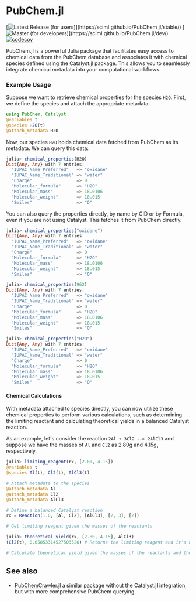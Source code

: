 # PubChem.jl

[![Latest Release (for users)](https://img.shields.io/badge/docs-latest_release_(for_users)-blue.svg)](https://sciml.github.io/PubChem.jl/stable/)
[![Master (for developers)](https://img.shields.io/badge/docs-master_branch_(for_devs)-blue.svg)](https://sciml.github.io/PubChem.jl/dev/)
[![codecov](https://codecov.io/gh/SciML/PubChem.jl/graph/badge.svg?token=UzwzLav3J7)](https://codecov.io/gh/SciML/PubChem.jl)

PubChem.jl is a powerful Julia package that facilitates easy access to chemical data from the PubChem database and associates it with chemical species defined using the Catalyst.jl package. This allows you to seamlessly integrate chemical metadata into your computational workflows.

### Example Usage

Suppose we want to retrieve chemical properties for the species `H2O`. First, we define the species and attach the appropriate metadata:

```julia
using PubChem, Catalyst
@variables t
@species H2O(t)
@attach_metadata H2O
```

Now, our species `H2O` holds chemical data fetched from PubChem as its metadata. We can query this data:

```julia
julia> chemical_properties(H2O)
Dict{Any, Any} with 7 entries:
  "IUPAC_Name_Preferred"   => "oxidane"
  "IUPAC_Name_Traditional" => "water"
  "Charge"                 => 0
  "Molecular_formula"      => "H2O"
  "Molecular_mass"         => 18.0106
  "Molecular_weight"       => 18.015
  "Smiles"                 => "O"
```

You can also query the properties directly, by name by CID or by Formula, even if you are not using Catalyst.
This fetches it from PubChem directly.

```julia
julia> chemical_properties("oxidane")
Dict{Any, Any} with 7 entries:
  "IUPAC_Name_Preferred"   => "oxidane"
  "IUPAC_Name_Traditional" => "water"
  "Charge"                 => 0
  "Molecular_formula"      => "H2O"
  "Molecular_mass"         => 18.0106
  "Molecular_weight"       => 18.015
  "Smiles"                 => "O"

julia> chemical_properties(962)
Dict{Any, Any} with 7 entries:
  "IUPAC_Name_Preferred"   => "oxidane"
  "IUPAC_Name_Traditional" => "water"
  "Charge"                 => 0
  "Molecular_formula"      => "H2O"
  "Molecular_mass"         => 18.0106
  "Molecular_weight"       => 18.015
  "Smiles"                 => "O"

julia> chemical_properties("H2O")
Dict{Any, Any} with 7 entries:
  "IUPAC_Name_Preferred"   => "oxidane"
  "IUPAC_Name_Traditional" => "water"
  "Charge"                 => 0
  "Molecular_formula"      => "H2O"
  "Molecular_mass"         => 18.0106
  "Molecular_weight"       => 18.015
  "Smiles"                 => "O"
```

#### Chemical Calculations

With metadata attached to species directly, you can now utilize these chemical properties to perform various calculations, such as determining the limiting reactant and calculating theoretical yields in a balanced Catalyst reaction.

As an example, let's consider the reaction `2Al + 3Cl2 --> 2AlCl3` and suppose we have the masses of `Al` and `Cl2` as 2.80g and 4.15g, respectively.

```julia
julia> limiting_reagent(rx, [2.80, 4.15])
@variables t
@species Al(t), Cl2(t), AlCl3(t)

# Attach metadata to the species
@attach_metadata Al 
@attach_metadata Cl2 
@attach_metadata AlCl3 

# Define a balanced Catalyst reaction 
rx = Reaction(1.0, [Al, Cl2], [AlCl3], [2, 3], [2])

# Get limiting reagent given the masses of the reactants

julia> theoretical_yield(rx, [2.80, 4.15], AlCl3)
(Cl2(t), 0.05853314527503526) # Returns the limiting reagent and it's number of moles

# Calculate theoretical yield given the masses of the reactants and the product for which to calculate
```

## See also

  - [PubChemCrawler.jl](https://github.com/JuliaHealth/PubChemCrawler.jl) a similar package without the Catalyst.jl integration, but with more comprehensive PubChem querying.
